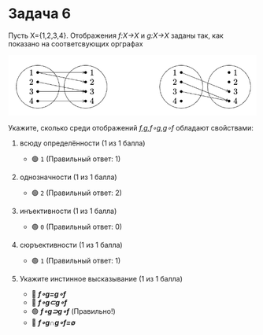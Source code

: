 # Задача 6

Пусть X={1,2,3,4}. Отображения *f:X→X* и *g:X→X* заданы так, как показано на соответсвующих орграфах

<p float="left">
<img src="m6.png" width="700" />
</p>

Укажите, сколько среди отображений *f,g,f∘g,g∘f* обладают свойствами:

1. всюду определённости (1 из 1 балла)
   * 🟢 `1` (Правильный ответ: 1)


2. однозначности (1 из 1 балла)
   * 🟢 `2` (Правильный ответ: 2)


3. инъективности (1 из 1 балла)
   * 🟢 `0` (Правильный ответ: 0)


4. сюръективности (1 из 1 балла)
   * 🟢 `1` (Правильный ответ: 1)


5. Укажите инстинное высказывание (1 из 1 балла)
   * 🔴 ***f∘g=g∘f***
   * 🔴 ***f∘g⊂g∘f***
   * 🟢 ***f∘g⊃g∘f*** (Правильно!)
   * 🔴 ***f∘g∩g∘f=∅***
